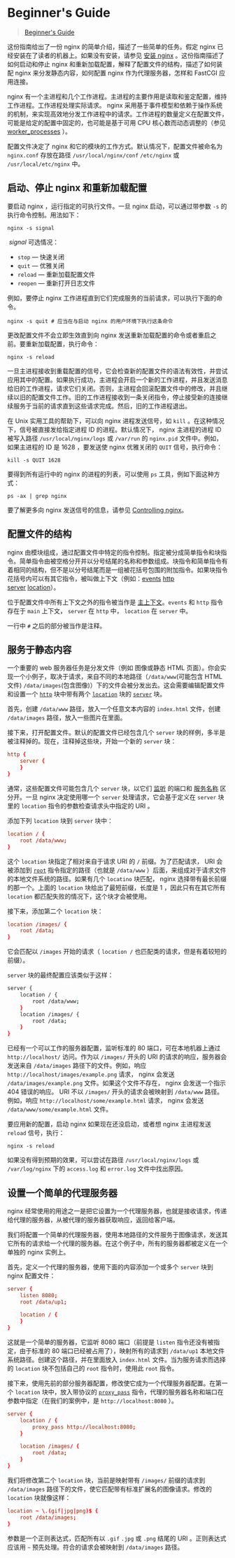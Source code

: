 # Beginner's Guide

> [Beginner's Guide](http://nginx.org/en/docs/beginners_guide.html)
>

这份指南给出了一份 nginx 的简单介绍，描述了一些简单的任务。假定 nginx 已经安装在了读者的机器上。如果没有安装，请参见 [安装 nginx](http://nginx.org/en/docs/install.html) 。这份指南描述了如何启动和停止 nginx 和重新加载配置，解释了配置文件的结构，描述了如何装配 nginx 来分发静态内容，如何配置 nginx 作为代理服务器，怎样和 FastCGI 应用连接。

nginx 有一个主进程和几个工作进程。主进程的主要作用是读取和鉴定配置，维持工作进程。工作进程处理实际请求。 nginx 采用基于事件模型和依赖于操作系统的机制，来实现高效地分发工作进程中的请求。工作进程的数量定义在配置文件，可能是给定的配置中固定的，也可能是基于可用 CPU 核心数而动态调整的（参见 [worker_processes](http://nginx.org/en/docs/ngx_core_module.html#worker_processes) ）。

配置文件决定了 nginx 和它的模块的工作方式。默认情况下，配置文件被命名为 `nginx.conf` 存放在路径 `/usr/local/nginx/conf` `/etc/nginx` 或 `/usr/local/etc/nginx` 中。

## 启动、停止 nginx 和重新加载配置

要启动 nginx ，运行指定的可执行文件。一旦 nginx 启动，可以通过带参数 `-s` 的执行命令控制。用法如下：

```shell
nginx -s signal
```

 *signal* 可选情况：

* `stop` — 快速关闭
* `quit` — 优雅关闭
* `reload` — 重新加载配置文件
* `reopen` — 重新打开日志文件

例如，要停止 nginx 工作进程直到它们完成服务的当前请求，可以执行下面的命令。

```shell
nginx -s quit # 应当在与启动 nginx 的用户环境下执行这条命令
```

更改配置文件不会立即生效直到向 nginx 发送重新加载配置的命令或者重启之前。要重新加载配置，执行命令：

```shell
nginx -s reload
```

一旦主进程接收到重载配置的信号，它会检查新的配置文件的语法有效性，并尝试应用其中的配置。如果执行成功，主进程会开启一个新的工作进程，并且发送消息给旧的工作进程，请求它们关闭。否则，主进程会回滚配置文件中的修改，并且继续以旧的配置文件工作。旧的工作进程接收到一条关闭指令，停止接受新的连接继续服务于当前的请求直到这些请求完成。然后，旧的工作进程退出。

在 Unix 实用工具的帮助下，可以向 nginx 进程发送信号，如 `kill` 。在这种情况下，信号被直接发给指定进程 ID 的进程。默认情况下， nginx 主进程的进程 ID 被写入路径 `/usr/local/nginx/logs` 或 `/var/run` 的 `nginx.pid` 文件中。例如，如果主进程的 ID 是 1628 ，要发送使 nginx 优雅关闭的 `QUIT` 信号，执行命令：

```shell
kill -s QUIT 1628
```

要得到所有运行中的 nginx 的进程的列表，可以使用 `ps` 工具，例如下面这种方式：

```shell
ps -ax | grep nginx
```

要了解更多向 nginx 发送信号的信息，请参见 [Controlling nginx](http://nginx.org/en/docs/control.html)。

## 配置文件的结构

nginx 由模块组成，通过配置文件中特定的指令控制。指定被分成简单指令和块指令。简单指令由被空格分开并以分号结尾的名称和参数组成。块指令和简单指令有着相同的结构，但不是以分号结尾而是一组被花括号包围的附加指令。如果块指令花括号内可以有其它指令，被叫做上下文（例如：[events](http://nginx.org/en/docs/ngx_core_module.html#events) [http](http://nginx.org/en/docs/http/ngx_http_core_module.html#http) [server](http://nginx.org/en/docs/http/ngx_http_core_module.html#server) [location](http://nginx.org/en/docs/http/ngx_http_core_module.html#location)）。

位于配置文件中所有上下文之外的指令被当作是 [主上下文](http://nginx.org/en/docs/ngx_core_module.html)。`events` 和 `http` 指令存在于 `main` 上下文， `server` 在 `http` 中， `location` 在 `server` 中。

一行中 `#` 之后的部分被当作是注释。

## 服务于静态内容

一个重要的 web 服务器任务是分发文件（例如 图像或静态 HTML 页面）。你会实现一个小例子，取决于请求，来自不同的本地路径（`/data/www`(可能包含 HTML 文件) `/data/images`(包含图像)）下的文件会被分发出去。这会需要编辑配置文件和设置一个 [`http`](http://nginx.org/en/docs/http/ngx_http_core_module.html#http) 块中带有两个 [`location`](http://nginx.org/en/docs/http/ngx_http_core_module.html#location) 块的 [`server`](http://nginx.org/en/docs/http/ngx_http_core_module.html#server) 块。

首先，创建 `/data/www` 路径，放入一个任意文本内容的 `index.html` 文件，创建 `/data/images` 路径，放入一些图片在里面。

接下来，打开配置文件。默认的配置文件已经包含几个 `server` 块的样例，多半是被注释掉的。现在，注释掉这些块，开始一个新的 `server` 块：

```conf
http {
    server {
    }
}
```

通常，这些配置文件可能包含几个 `server` 块，以它们 [监听](http://nginx.org/en/docs/http/ngx_http_core_module.html#listen) 的端口和 [服务名称](http://nginx.org/en/docs/http/server_names.html) 区分开。一旦 nginx 决定使用哪一个 `server` 处理请求，它会基于定义在 `server` 块里的 `location` 指令的参数检查请求头中指定的 URI 。

添加下列 `location` 块到 `server` 块中：

```conf
location / {
    root /data/www;
}
```

这个 `location` 块指定了相对来自于请求 URI 的 `/`  前缀。为了匹配请求， URI 会被添加到 [`root`](http://nginx.org/en/docs/http/ngx_http_core_module.html#root) 指令指定的路径（也就是 `/data/www` ）后面，来组成对于请求文件的本地文件系统的路径。如果有几个 `locatino` 块匹配， nginx 选择带有最长前缀的那一个。上面的 `location` 块给出了最短前缀，长度是 1 ，因此只有在其它所有 `location` 都匹配失败的情况下，这个块才会被使用。

接下来，添加第二个 `location` 块：

```conf
location /images/ {
    root /data;
}
```

它会匹配以 `/images` 开始的请求（ `location /` 也匹配类的请求，但是有着较短的前缀）。

`server` 块的最终配置应该类似于这样：

```bash
server {
    location / {
        root /data/www;
    }
    location /images/ {
        root /data;
    }
}
```

已经有一个可以工作的服务器配置，监听标准的 80 端口，可在本地机器上通过 `http://localhost/` 访问。作为以 `/images/` 开头的 URI 的请求的响应，服务器会发送来自 `/data/images` 路径下的文件。例如，响应 `http://localhost/images/example.png` 请求， nginx 会发送 `/data/images/example.png` 文件。如果这个文件不存在， nginx 会发送一个指示 404 错误的响应。 URI 不以 `/images/` 开头的请求会被映射到 `/data/www` 路径。例如，响应 `http://localhost/some/example.html` 请求， nginx 会发送 `/data/www/some/example.html` 文件。

要应用新的配置，启动 nginx 如果现在还没启动，或者想 nginx 主进程发送 `reload` 信号，执行：

```shell
nginx -s reload
```

如果没有得到预期的效果，可以尝试在路径 `/usr/local/nginx/logs` 或 `/var/log/nginx` 下的 `access.log` 和 `error.log` 文件中找出原因。

## 设置一个简单的代理服务器

nginx 经常使用的用途之一是把它设置为一个代理服务器，也就是接收请求，传递给代理的服务器，从被代理的服务器获取响应，返回给客户端。

我们将配置一个简单的代理服务器，使用本地路径的文件服务于图像请求，发送其它所有的请求给一个代理的服务器。在这个例子中，所有的服务器都被定义在一个单独的 nginx 实例上。

首先，定义一个代理的服务器，使用下面的内容添加一个或多个 `server` 块到 nginx 配置文件：

```conf
server {
    listen 8080;
    root /data/up1;
    
    location / {
    }
}
```

这就是一个简单的服务器，它监听 8080 端口（前提是 `listen` 指令还没有被指定，由于标准的 80 端口已经被占用了），映射所有的请求到 `/data/up1` 本地文件系统路径。创建这个路径，并在里面放入 `index.html` 文件。当为服务请求而选择的 `location` 块不包括自己的 `root` 指令时，使用此 `root` 指令。

接下来，使用先前的部分服务器配置，修改使它成为一个代理服务器配置。在第一个 `location` 块中，放入带协议的 [`proxy_pass`](http://nginx.org/en/docs/http/ngx_http_proxy_module.html#proxy_pass)  指令，代理的服务器名称和端口在参数中指定（在我们的案例中，是	`http://localhost:8080` ）。

```conf
server {
    location / {
        proxy_pass http://localhost:8080;
    }
    
    location /images/ {
        root /data;
    }
}
```

我们将修改第二个 `location` 块，当前是映射带有 `/images/` 前缀的请求到 `/data/images` 路径下的文件，使它匹配带有标准扩展名的图像请求。修改的 `location` 块就像这样：

```conf
location ~ \.(gif|jpg|png)$ {
    root /data/images;
}
```

参数是一个正则表达式，匹配所有以 `.gif` `.jpg` 或 `.png` 结尾的 URI 。正则表达式应该用 `~` 预先处理。符合的请求会被映射到 `/data/images` 路径。

